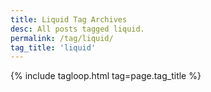 ```yaml
---
title: Liquid Tag Archives
desc: All posts tagged liquid.
permalink: /tag/liquid/
tag_title: 'liquid'
---
```

{% include tagloop.html tag=page.tag_title %}